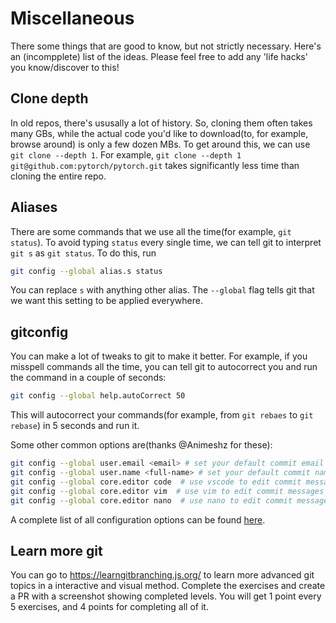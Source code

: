 # Miscellaneous

There some things that are good to know, but not strictly necessary. Here's an (incompplete) list of the ideas. Please feel free to add any 'life hacks' you know/discover to this!

## Clone depth

In old repos, there's ususally a lot of history. So, cloning them often takes many GBs, while the actual code you'd like to download(to, for example, browse around) is only a few dozen MBs. To get around this, we can use `git clone --depth 1`. For example, `git clone --depth 1 git@github.com:pytorch/pytorch.git` takes significantly less time than cloning the entire repo.

## Aliases

There are some commands that we use all the time(for example, `git status`). To avoid typing `status` every single time, we can tell git to interpret `git s` as `git status`. To do this, run

```bash
git config --global alias.s status
```

You can replace `s` with anything other alias. The `--global` flag tells git that we want this setting to be applied everywhere.

## gitconfig

You can make a lot of tweaks to git to make it better. For example, if you misspell commands all the time, you can tell git to autocorrect you and run the command in a couple of seconds:

```bash
git config --global help.autoCorrect 50
```

This will autocorrect your commands(for example, from `git rebaes` to `git rebase`) in 5 seconds and run it.

Some other common options are(thanks @Animeshz for these):

```bash
git config --global user.email <email> # set your default commit email
git config --global user.name <full-name> # set your default commit name
git config --global core.editor code  # use vscode to edit commit messages etc
git config --global core.editor vim  # use vim to edit commit messages etc
git config --global core.editor nano  # use nano to edit commit messages etc

```

A complete list of all configuration options can be found [here](https://git-scm.com/docs/git-config).

## Learn more git

You can go to https://learngitbranching.js.org/ to learn more advanced git topics in a interactive and visual method. Complete the exercises and create a PR with a screenshot showing completed levels. You will get 1 point every 5 exercises, and 4 points for completing all of it.



